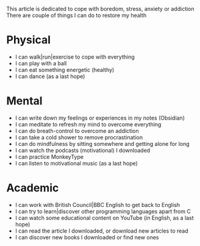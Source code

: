 This article is dedicated to cope with boredom, stress, anxiety or addiction
There are couple of things I can do to restore my health
# Physical
- I can walk|run|exercise to cope with everything
- I can play with a ball
- I can eat something energetic (healthy)
- I can dance (as a last hope)
# Mental
- I can write down my feelings or experiences in my notes (Obsidian)
- I can meditate to refresh my mind to overcome everything
- I can do breath-control to overcome an addiction
- I can take a cold shower to remove procrastination
- I can do mindfulness by sitting somewhere and getting alone for long
- I can watch the podcasts (motivational) I downloaded
- I can practice MonkeyType
- I can listen to motivational music (as a last hope)
# Academic
- I can work with British Council|BBC English to get back to English
- I can try to learn|discover other programming languages apart from C
- I can watch some educational content on YouTube (in English, as a last hope)
- I can read the article I downloaded, or download new articles to read
- I can discover new books I downloaded or find new ones